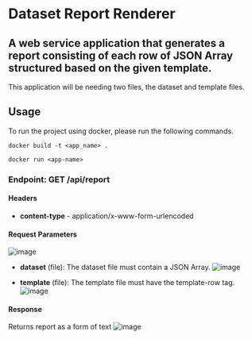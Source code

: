 # Dataset Report Renderer
## A web service application that generates a report consisting of each row of JSON Array structured based on the given template.
This application will be needing two files, the dataset and template files. 

## Usage
To run the project using docker, please run the following commands. 
```
docker build -t <app_name> .
```
```
docker run <app-name>
```

### Endpoint: GET /api/report
#### Headers
- **content-type** - application/x-www-form-urlencoded
#### Request Parameters
  ![image](https://github.com/ellahmarie/JARDIN_20240103/assets/75961480/d27f32d1-82a1-4bd6-9d4b-3b3deb1337f8)
  - **dataset** (file): The dataset file must contain a JSON Array.
  ![image](https://github.com/ellahmarie/JARDIN_20240103/assets/75961480/6d4d1593-9396-4f76-918d-2f776b47e3fa)

  - **template** (file): The template file must have the template-row tag.
  ![image](https://github.com/ellahmarie/JARDIN_20240103/assets/75961480/d579a82f-47d4-4433-ab7f-f61061504ed3)


#### Response
  Returns report as a form of text
  ![image](https://github.com/ellahmarie/JARDIN_20240103/assets/75961480/4e53d994-2b7e-423e-9c70-0a56a20ba0d5)
